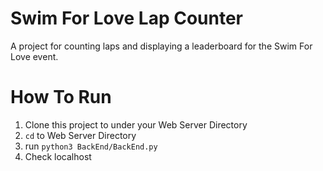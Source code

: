 # Swim For Love Lap Counter

A project for counting laps and displaying a leaderboard for the Swim For Love event.


# How To Run

1. Clone this project to under your Web Server Directory
2. `cd` to Web Server Directory
3. run `python3 BackEnd/BackEnd.py`
4. Check localhost
